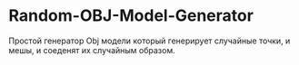 # Random-OBJ-Model-Generator

Простой генератор Obj модели который генерирует случайные точки, и мешы, и соеденят их случайным образом.
